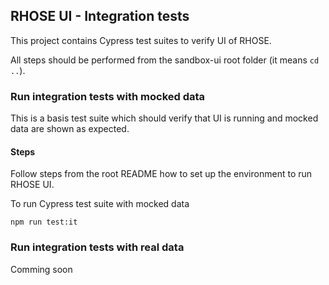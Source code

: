 ## RHOSE UI - Integration tests

This project contains Cypress test suites to verify UI of RHOSE.

All steps should be performed from the sandbox-ui root folder (it means `cd ..`).

### Run integration tests with mocked data

This is a basis test suite which should verify that UI is running and mocked data are shown as expected.

#### Steps

Follow steps from the root README how to set up the environment to run RHOSE UI.

To run Cypress test suite with mocked data

```
npm run test:it
```

### Run integration tests with real data

Comming soon

